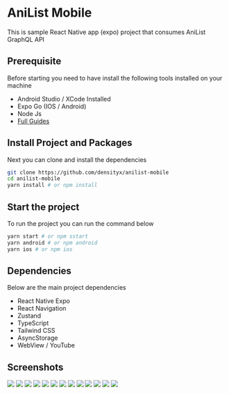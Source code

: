 # AniList Mobile

This is sample React Native app (expo) project that consumes AniList GraphQL API

## Prerequisite

Before starting you need to have install the following tools installed on your machine

- Android Studio / XCode Installed
- Expo Go (IOS / Android)
- Node Js
- [Full Guides](https://reactnative.dev/docs/environment-setup)

## Install Project and Packages

Next you can clone and install the dependencies

```bash
git clone https://github.com/densityx/anilist-mobile
cd anilist-mobile
yarn install # or npm install
```

## Start the project

To run the project you can run the command below

```bash
yarn start # or npm sstart
yarn android # or npm android
yarn ios # or npm ios
```

## Dependencies

Below are the main project dependencies

- React Native Expo
- React Navigation
- Zustand
- TypeScript
- Tailwind CSS
- AsyncStorage
- WebView / YouTube

## Screenshots

<img src="/assets/images/1.jpg">
<img src="/assets/images/2.jpg">
<img src="/assets/images/3.jpg">
<img src="/assets/images/4.jpg">
<img src="/assets/images/5.jpg">
<img src="/assets/images/6.jpg">
<img src="/assets/images/7.jpg">
<img src="/assets/images/8.jpg">
<img src="/assets/images/9.jpg">
<img src="/assets/images/10.jpg">
<img src="/assets/images/11.jpg">
<img src="/assets/images/12.jpg">
<img src="/assets/images/13.jpg">
